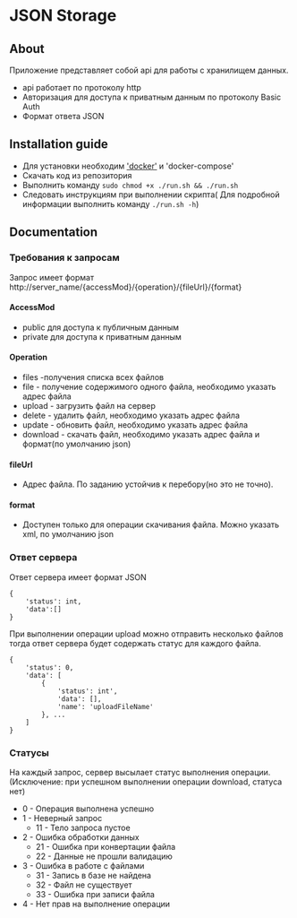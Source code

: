 # JSON Storage

## About

Приложение представляет собой api для работы с хранилищем данных.

* api работает по протоколу http
* Авторизация для доступа к приватным данным по протоколу Basic Auth
* Формат ответа JSON

## Installation guide
* Для установки необходим ['docker'](https://docs.docker.com/install/linux/docker-ce/ubuntu/#install-docker-ce-1) и 'docker-compose'
* Скачать код из репозитория
* Выполнить команду 
```sudo chmod +x ./run.sh && ./run.sh```
* Следовать инструкциям при выполнении скрипта( Для подробной информации выполнить команду `./run.sh -h`)

## Documentation

### Требования к запросам

Запрос имеет формат
http://server_name/{accessMod}/{operation}/{fileUrl}/{format}

#### AccessMod
* public для доступа к публичным данным
* private для доступа к приватным данным

#### Operation
* files  -получения списка всех файлов
* file   - получение содержимого одного файла, необходимо указать адрес файла
* upload - загрузить файл на сервер
* delete - удалить файл, необходимо указать адрес файла
* update - обновить файл, необходимо указать адрес файла
* download - скачать файл, необходимо указать адрес файла и формат(по умолчанию json)
#### fileUrl
* Адрес файла. По заданию устойчив к перебору(но это не точно).
#### format 
* Доступен только для операции скачивания файла. Можно указать xml, по умолчанию json

### Ответ сервера

Ответ сервера имеет формат JSON
```
{
	'status': int,
	'data':[]
}
```

При выполнении операции upload можно отправить несколько файлов тогда ответ сервера будет содержать статус для каждого файла.
```
{
	'status': 0,
	'data': [
		{   
			'status': int',
			'data': [],
			'name': 'uploadFileName'
		}, ...
	]
}
```

### Статусы
На каждый запрос, сервер высылает статус выполнения операции. (Исключение: при успешном выполнении операции download, статуса нет)

* 0 - Операция выполнена успешно
* 1 - Неверный запрос
	- 11 - Тело запроса пустое
* 2 - Ошибка обработки данных
	- 21 - Ошибка при конвертации файла
	- 22 - Данные не прошли валидацию
* 3 - Ошибка в работе с файлами
	- 31 - Запись в базе не найдена
	- 32 - Файл не существует
	- 33 - Ошибка при записи файла
* 4 - Нет прав на выполнение операции
